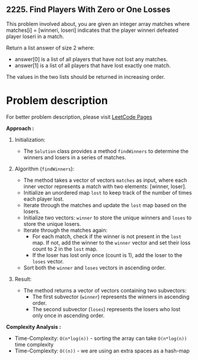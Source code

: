 ## 2225. Find Players With Zero or One Losses

This problem involved about, you are given an integer array matches where matches[i] = [winneri, loseri] indicates that the player winneri defeated player loseri in a match. <br/>

Return a list answer of size 2 where: <br/>

-   answer[0] is a list of all players that have not lost any matches.
-   answer[1] is a list of all players that have lost exactly one match.

The values in the two lists should be returned in increasing order. <br/>

# Problem description

For better problem description, please visit [LeetCode Pages](https://leetcode.com/problems/find-players-with-zero-or-one-losses/description/)

**Approach :**<br/>

1. Initialization:

    - The `Solution` class provides a method `findWinners` to determine the winners and losers in a series of matches.

2. Algorithm (`findWinners`):

    - The method takes a vector of vectors `matches` as input, where each inner vector represents a match with two elements: [winner, loser].
    - Initialize an unordered map `lost` to keep track of the number of times each player lost.
    - Iterate through the matches and update the `lost` map based on the losers.
    - Initialize two vectors: `winner` to store the unique winners and `loses` to store the unique losers.
    - Iterate through the matches again:
        - For each match, check if the winner is not present in the `lost` map. If not, add the winner to the `winner` vector and set their loss count to 2 in the `lost` map.
        - If the loser has lost only once (count is 1), add the loser to the `loses` vector.
    - Sort both the `winner` and `loses` vectors in ascending order.

3. Result:
    - The method returns a vector of vectors containing two subvectors:
        - The first subvector (`winner`) represents the winners in ascending order.
        - The second subvector (`loses`) represents the losers who lost only once in ascending order.

**Complexity Analysis :**<br/>

-   Time-Complexity: `O(n*log(n))` - sorting the array can take `O(n*log(n))` time complexity
-   Time-Complexity: `O((n))` - we are using an extra spaces as a hash-map
